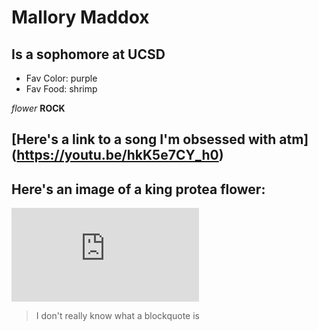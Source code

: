 # Mallory Maddox

## Is a sophomore at UCSD 

* Fav Color: purple 
* Fav Food: shrimp


*flower*
**ROCK**

[Here's a link to a song I'm obsessed with atm] (https://youtu.be/hkK5e7CY_h0)
------------------------------------------------------------------------------

## Here's an image of a king protea flower:
![Image](https://www.southafrica-usa.net/consulate/protea.html)

> I don't really know what a blockquote is




